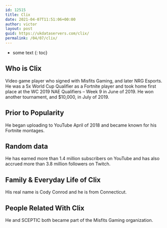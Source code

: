 ```yaml
---
id: 12515
title: Clix
date: 2021-04-07T11:51:06+00:00
author: victor
layout: post
guid: https://ukdataservers.com/clix/
permalink: /04/07/clix/
---
```


* some text
{: toc}


## Who is Clix



Video game player who signed with Misfits Gaming, and later NRG Esports. He was a 5x World Cup Qualifier as a Fortnite player and took home first place at the WC 2019 NAE Qualifiers &#8211; Week 9 in June of 2019. He won another tournament, and $10,000, in July of 2019.

                
                
                
## Prior to Popularity



He began uploading to YouTube April of 2018 and became known for his Fortnite montages.

                
                
                
## Random data



He has earned more than 1.4 million subscribers on YouTube and has also accrued more than 3.8 million followers on Twitch.

                
                
                
## Family & Everyday Life of Clix



His real name is Cody Conrod and he is from Connecticut.

                
                
                
## People Related With Clix



He and SCEPTIC both became part of the Misfits Gaming organization.

                
              
            
          
          
          